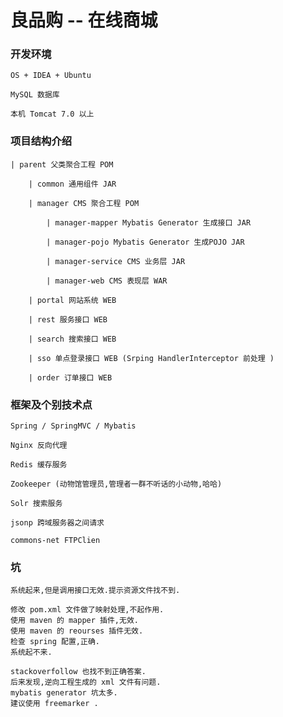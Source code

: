 # 良品购 -- 在线商城

### 开发环境
    
    OS + IDEA + Ubuntu
    
    MySQL 数据库
    
    本机 Tomcat 7.0 以上

### 项目结构介绍
    | parent 父类聚合工程 POM
   
        | common 通用组件 JAR
        
        | manager CMS 聚合工程 POM
        
            | manager-mapper Mybatis Generator 生成接口 JAR
            
            | manager-pojo Mybatis Generator 生成POJO JAR
            
            | manager-service CMS 业务层 JAR
            
            | manager-web CMS 表现层 WAR
            
        | portal 网站系统 WEB
        
        | rest 服务接口 WEB
        
        | search 搜索接口 WEB
        
        | sso 单点登录接口 WEB (Srping HandlerInterceptor 前处理 )
        
        | order 订单接口 WEB
        
    
### 框架及个别技术点
    
    
    Spring / SpringMVC / Mybatis
    
    Nginx 反向代理
      
    Redis 缓存服务
    
    Zookeeper (动物馆管理员,管理者一群不听话的小动物,哈哈)
    
    Solr 搜索服务
    
    jsonp 跨域服务器之间请求
    
    commons-net FTPClien 
### 
    
### 坑
    
    系统起来,但是调用接口无效.提示资源文件找不到.
  
    修改 pom.xml 文件做了映射处理,不起作用.
    使用 maven 的 mapper 插件,无效.
    使用 maven 的 reourses 插件无效.
    检查 spring 配置,正确.
    系统起不来.
    
    stackoverfollow 也找不到正确答案.
    后来发现,逆向工程生成的 xml 文件有问题.
    mybatis generator 坑太多.
    建议使用 freemarker .
    
    
    
    